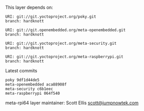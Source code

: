 This layer depends on:

    URI: git://git.yoctoproject.org/poky.git
    branch: hardknott

    URI: git://git.openembedded.org/meta-openembedded.git
    branch: hardknott

    URI: git://git.yoctoproject.org/meta-security.git
    branch: hardknott

    URI: git://git.yoctoproject.org/meta-raspberrypi.git
    branch: hardknott

Latest commits

    poky 9df1d44de5
    meta-openembedded aca88908f
    meta-security c6b1eec
    meta-raspberrypi 064f540

meta-rpi64 layer maintainer: Scott Ellis <scott@jumpnowtek.com>
